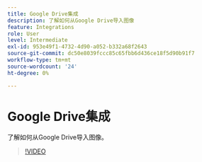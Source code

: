 ```yaml
---
title: Google Drive集成
description: 了解如何从Google Drive导入图像
feature: Integrations
role: User
level: Intermediate
exl-id: 953e49f1-4732-4d90-a052-b332a68f2643
source-git-commit: dc50e8039fccc85c65fbb6d436ce18f5d90b91f7
workflow-type: tm+mt
source-wordcount: '24'
ht-degree: 0%

---
```


# Google Drive集成

了解如何从Google Drive导入图像。

>[!VIDEO](https://video.tv.adobe.com/v/3420219?quality=12&learn=on&hidetitle=true)
